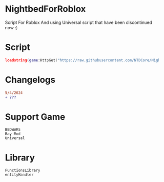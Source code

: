 # NightbedForRoblox

Script For Roblox And using Universal
script that have been discontinued now :)

# Script

```lua
loadstring(game:HttpGet("https://raw.githubusercontent.com/NTDCore/NightbedForRoblox/main/Launcher.lua", true))()
```

# Changelogs

```diff
5/4/2024
+ ???
```

# Support Game

```
BEDWARS
Ray Mod
Universal
```

# Library

```
FunctionsLibrary
entityHandler
```
